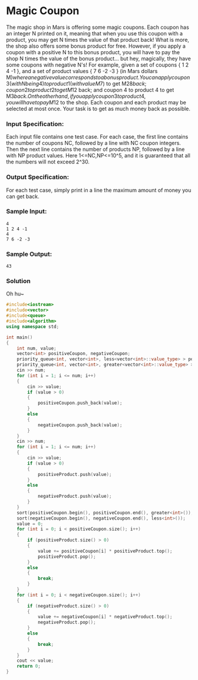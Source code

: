 # Magic Coupon
The magic shop in Mars is offering some magic coupons. Each coupon has an integer N printed on it, meaning that when you use this coupon with a product, you may get N times the value of that product back! What is more, the shop also offers some bonus product for free. However, if you apply a coupon with a positive N to this bonus product, you will have to pay the shop N times the value of the bonus product... but hey, magically, they have some coupons with negative N's!
For example, given a set of coupons { 1 2 4 -1 }, and a set of product values { 7 6 -2 -3 } (in Mars dollars M$) where a negative value corresponds to a bonus product. You can apply coupon 3 (with N being 4) to product 1 (with value M$7) to get M$28 back; coupon 2 to product 2 to get M$12 back; and coupon 4 to product 4 to get M$3 back. On the other hand, if you apply coupon 3 to product 4, you will have to pay M$12 to the shop.
Each coupon and each product may be selected at most once. Your task is to get as much money back as possible.
### Input Specification:
Each input file contains one test case. For each case, the first line contains the number of coupons NC, followed by a line with NC coupon integers. Then the next line contains the number of products NP, followed by a line with NP product values. Here 1<=NC,NP<=10^5, and it is guaranteed that all the numbers will not exceed 2^30.
### Output Specification:
For each test case, simply print in a line the maximum amount of money you can get back.
### Sample Input:
```
4
1 2 4 -1
4
7 6 -2 -3
```
### Sample Output:
```
43
```
### Solution
Oh hu~
```C++
#include<iostream>
#include<vector>
#include<queue>
#include<algorithm>
using namespace std;

int main()
{
    int num, value;
    vector<int> positiveCoupon, negativeCoupon;
    priority_queue<int, vector<int>, less<vector<int>::value_type> > positiveProduct;   //max heap
    priority_queue<int, vector<int>, greater<vector<int>::value_type> > negativeProduct;//min heap
    cin >> num;
    for (int i = 1; i <= num; i++)
    {
        cin >> value;
        if (value > 0)
        {
            positiveCoupon.push_back(value);
        }
        else
        {
            negativeCoupon.push_back(value);
        }
    }
    cin >> num;
    for (int i = 1; i <= num; i++)
    {
        cin >> value;
        if (value > 0)
        {
            positiveProduct.push(value);
        }
        else
        {
            negativeProduct.push(value);
        }
    }
    sort(positiveCoupon.begin(), positiveCoupon.end(), greater<int>());//Descending order
    sort(negativeCoupon.begin(), negativeCoupon.end(), less<int>());   //Asending order
    value = 0;
    for (int i = 0; i < positiveCoupon.size(); i++)
    {
        if (positiveProduct.size() > 0)
        {
            value += positiveCoupon[i] * positiveProduct.top();
            positiveProduct.pop();
        }
        else
        {
            break;
        }
    }
    for (int i = 0; i < negativeCoupon.size(); i++)
    {
        if (negativeProduct.size() > 0)
        {
            value += negativeCoupon[i] * negativeProduct.top();
            negativeProduct.pop();
        }
        else
        {
            break;
        }
    }
    cout << value;
    return 0;
}
```